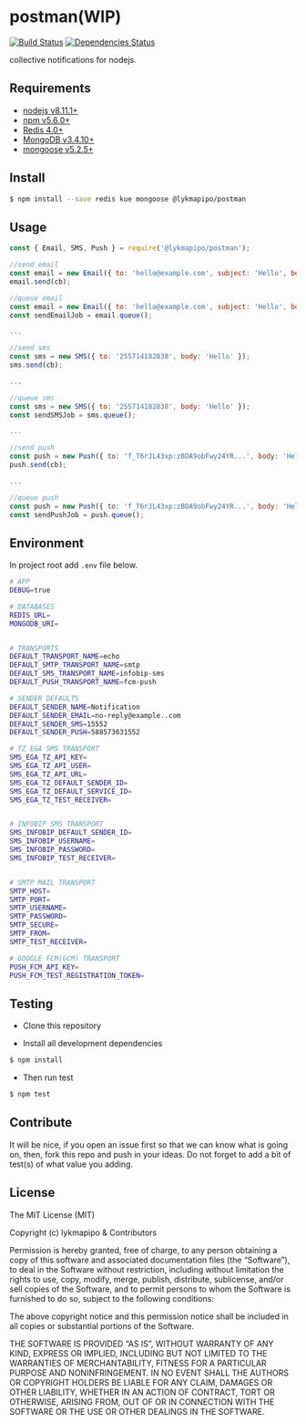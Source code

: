 # postman(WIP)

[![Build Status](https://travis-ci.org/lykmapipo/postman.svg?branch=master)](https://travis-ci.org/lykmapipo/postman)
[![Dependencies Status](https://david-dm.org/lykmapipo/postman/status.svg?style=flat-square)](https://david-dm.org/lykmapipo/postman)

collective notifications for nodejs.

## Requirements

- [nodejs v8.11.1+](https://nodejs.org)
- [npm v5.6.0+](https://www.npmjs.com/)
- [Redis 4.0+](https://redis.io/)
- [MongoDB v3.4.10+](https://www.mongodb.com/)
- [mongoose v5.2.5+](https://github.com/Automattic/mongoose)

## Install
```sh
$ npm install --save redis kue mongoose @lykmapipo/postman
```

## Usage
```js
const { Email, SMS, Push } = require('@lykmapipo/postman');

//send email
const email = new Email({ to: 'hello@example.com', subject: 'Hello', body: 'Hello' });
email.send(cb);

//queue email
const email = new Email({ to: 'hello@example.com', subject: 'Hello', body: 'Hello' });
const sendEmailJob = email.queue();

...

//send sms
const sms = new SMS({ to: '255714182838', body: 'Hello' });
sms.send(cb);

...

//queue sms
const sms = new SMS({ to: '255714182838', body: 'Hello' });
const sendSMSJob = sms.queue();

...

//send push
const push = new Push({ to: 'f_T6rJL43xp:zBDA9obFwy24YR...', body: 'Hello' });
push.send(cb);

...

//queue push
const push = new Push({ to: 'f_T6rJL43xp:zBDA9obFwy24YR...', body: 'Hello' });
const sendPushJob = push.queue();

```

## Environment
In project root add `.env` file below.

```sh
# APP
DEBUG=true

# DATABASES
REDIS_URL=
MONGODB_URI=


# TRANSPORTS
DEFAULT_TRANSPORT_NAME=echo
DEFAULT_SMTP_TRANSPORT_NAME=smtp
DEFAULT_SMS_TRANSPORT_NAME=infobip-sms
DEFAULT_PUSH_TRANSPORT_NAME=fcm-push

# SENDER DEFAULTS
DEFAULT_SENDER_NAME=Notification
DEFAULT_SENDER_EMAIL=no-reply@example..com
DEFAULT_SENDER_SMS=15552
DEFAULT_SENDER_PUSH=588573631552

# TZ EGA SMS TRANSPORT
SMS_EGA_TZ_API_KEY=
SMS_EGA_TZ_API_USER=
SMS_EGA_TZ_API_URL=
SMS_EGA_TZ_DEFAULT_SENDER_ID=
SMS_EGA_TZ_DEFAULT_SERVICE_ID=
SMS_EGA_TZ_TEST_RECEIVER=


# INFOBIP SMS TRANSPORT
SMS_INFOBIP_DEFAULT_SENDER_ID=
SMS_INFOBIP_USERNAME=
SMS_INFOBIP_PASSWORD=
SMS_INFOBIP_TEST_RECEIVER=


# SMTP MAIL TRANSPORT
SMTP_HOST=
SMTP_PORT=
SMTP_USERNAME=
SMTP_PASSWORD=
SMTP_SECURE=
SMTP_FROM=
SMTP_TEST_RECEIVER=

# GOOGLE FCM(GCM) TRANSPORT
PUSH_FCM_API_KEY=
PUSH_FCM_TEST_REGISTRATION_TOKEN=
```

## Testing
* Clone this repository

* Install all development dependencies
```sh
$ npm install
```
* Then run test
```sh
$ npm test
```

## Contribute
It will be nice, if you open an issue first so that we can know what is going on, then, fork this repo and push in your ideas. Do not forget to add a bit of test(s) of what value you adding.

## License
The MIT License (MIT)

Copyright (c) lykmapipo & Contributors

Permission is hereby granted, free of charge, to any person obtaining a copy of this software and associated documentation files (the “Software”), to deal in the Software without restriction, including without limitation the rights to use, copy, modify, merge, publish, distribute, sublicense, and/or sell copies of the Software, and to permit persons to whom the Software is furnished to do so, subject to the following conditions:

The above copyright notice and this permission notice shall be included in all copies or substantial portions of the Software.

THE SOFTWARE IS PROVIDED “AS IS”, WITHOUT WARRANTY OF ANY KIND, EXPRESS OR IMPLIED, INCLUDING BUT NOT LIMITED TO THE WARRANTIES OF MERCHANTABILITY, FITNESS FOR A PARTICULAR PURPOSE AND NONINFRINGEMENT. IN NO EVENT SHALL THE AUTHORS OR COPYRIGHT HOLDERS BE LIABLE FOR ANY CLAIM, DAMAGES OR OTHER LIABILITY, WHETHER IN AN ACTION OF CONTRACT, TORT OR OTHERWISE, ARISING FROM, OUT OF OR IN CONNECTION WITH THE SOFTWARE OR THE USE OR OTHER DEALINGS IN THE SOFTWARE.
